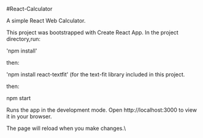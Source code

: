 #React-Calculator

A simple React Web Calculator.

This project was bootstrapped with Create React App. In the project directory,run:

'npm install'

then:

'npm install react-textfit' (for the text-fit library included in this project.

then:

npm start

Runs the app in the development mode.
Open http://localhost:3000 to view it in your browser.

The page will reload when you make changes.\
